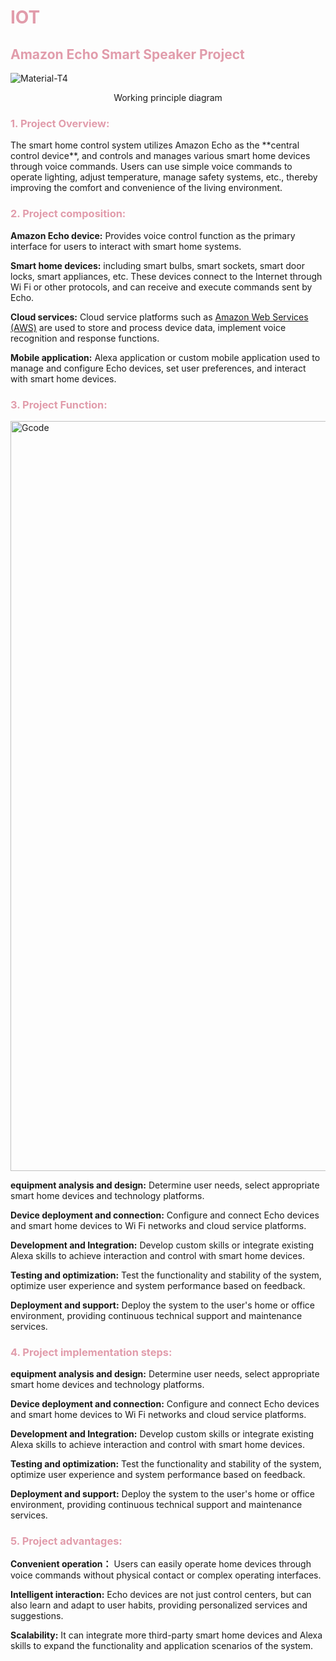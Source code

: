 <h1 style="color: #e19cab;">IOT</h1>
<h2 style="color: #e19cab;">Amazon Echo Smart Speaker Project</h2>

![Material-T4](https://github.com/NexMaker-Fab/2024ZWU-IS-8-BUNBUN/raw/82abc13fae15f320ae739b5594e248b8f397be9d/images/IOT/iot%E5%8E%9F%E7%90%86%E5%9B%BE.png)
<center>Working principle diagram</center>


<h3 style="color: #e19cab;">1. Project Overview:</h3>
The smart home control system utilizes Amazon Echo as the **central control device**, and controls and manages various smart home devices through voice commands. Users can use simple voice commands to operate lighting, adjust temperature, manage safety systems, etc., thereby improving the comfort and convenience of the living environment.


<h3 style="color: #e19cab;">2. Project composition:</h3>

**Amazon Echo device:** Provides voice control function as the primary interface for users to interact with smart home systems.


**Smart home devices:** including smart bulbs, smart sockets, smart door locks, smart appliances, etc. These devices connect to the Internet through Wi Fi or other protocols, and can receive and execute commands sent by Echo.


**Cloud services:** Cloud service platforms such as [Amazon Web Services (AWS)](https://github.com/NexMaker-Fab/2024ZWU-IS-8-BUNBUN/raw/82abc13fae15f320ae739b5594e248b8f397be9d/images/IOT/%E6%9C%80%E7%BB%88%20Amazon.png) are used to store and process device data, implement voice recognition and response functions.


**Mobile application:** Alexa application or custom mobile application used to manage and configure Echo devices, set user preferences, and interact with smart home devices.


<h3 style="color: #e19cab;">3. Project Function:</h3>

<img src="https://github.com/NexMaker-Fab/2024ZWU-IS-8-BUNBUN/raw/82abc13fae15f320ae739b5594e248b8f397be9d/images/IOT/%E6%9C%80%E7%BB%88%20Amazon.png" alt="Gcode" width="1200">

**equipment analysis and design:** Determine user needs, select appropriate smart home devices and technology platforms.

**Device deployment and connection:** Configure and connect Echo devices and smart home devices to Wi Fi networks and cloud service platforms.


**Development and Integration:** Develop custom skills or integrate existing Alexa skills to achieve interaction and control with smart home devices.


**Testing and optimization:** Test the functionality and stability of the system, optimize user experience and system performance based on feedback.


**Deployment and support:** Deploy the system to the user's home or office environment, providing continuous technical support and maintenance services.

<h3 style="color: #e19cab;">4. Project implementation steps:</h3>

**equipment analysis and design:** Determine user needs, select appropriate smart home devices and technology platforms.

**Device deployment and connection:** Configure and connect Echo devices and smart home devices to Wi Fi networks and cloud service platforms.


**Development and Integration:** Develop custom skills or integrate existing Alexa skills to achieve interaction and control with smart home devices.


**Testing and optimization:** Test the functionality and stability of the system, optimize user experience and system performance based on feedback.


**Deployment and support:** Deploy the system to the user's home or office environment, providing continuous technical support and maintenance services.

<h3 style="color: #e19cab;">5. Project advantages:</h3>

**Convenient operation：** Users can easily operate home devices through voice commands without physical contact or complex operating interfaces.


**Intelligent interaction:** Echo devices are not just control centers, but can also learn and adapt to user habits, providing personalized services and suggestions.


**Scalability:** It can integrate more third-party smart home devices and Alexa skills to expand the functionality and application scenarios of the system.